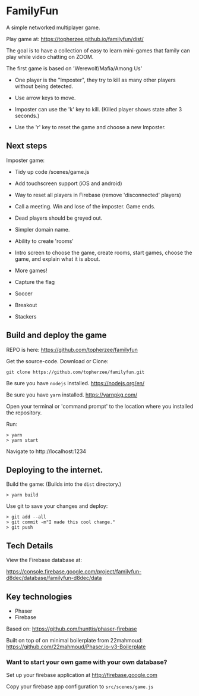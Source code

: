 # FamilyFun

A simple networked multiplayer game.

Play game at: https://topherzee.github.io/familyfun/dist/

The goal is to have a collection of easy to learn mini-games that family can play while video chatting on ZOOM.

The first game is based on 'Werewolf/Mafia/Among Us'
- One player is the "Imposter", they try to kill as many other players without being detected.

- Use arrow keys to move.
- Imposter can use the 'k' key to kill. (Killed player shows state after 3 seconds.)
- Use the 'r' key to reset the game and choose a new Imposter.


## Next steps
Imposter game:
- Tidy up code /scenes/game.js
- Add touchscreen support (iOS and android)
- Way to reset all players in Firebase (remove 'disconnected' players)
- Call a meeting. Win and lose of the imposter. Game ends.
- Dead players should be greyed out.

- Simpler domain name.
- Ability to create 'rooms'
- Intro screen to choose the game, create rooms, start games, choose the game, and explain what it is about.

- More games!
- Capture the flag
- Soccer 
- Breakout
- Stackers

## Build and deploy the game

REPO is here: https://github.com/topherzee/familyfun


Get the source-code. Download or Clone:
```
git clone https://github.com/topherzee/familyfun.git
```

Be sure you have `nodejs` installed. https://nodejs.org/en/

Be sure you have `yarn` installed. https://yarnpkg.com/

Open your terminal or 'command prompt' to the location where you installed the repository.

Run:
```
> yarn
> yarn start
```

Navigate to http://localhost:1234

## Deploying to the internet.

Build the game:
(Builds into the `dist` directory.)
```
> yarn build
```

Use git to save your changes and deploy:
```
> git add --all
> git commit -m"I made this cool change."
> git push
```

## Tech Details

View the Firebase database at:

https://console.firebase.google.com/project/familyfun-d8dec/database/familyfun-d8dec/data


## Key technologies
- Phaser
- Firebase

Based on:
https://github.com/hunttis/phaser-firebase

Built on top of on minimal boilerplate from 22mahmoud: https://github.com/22mahmoud/Phaser.io-v3-Boilerplate

### Want to start your own game with your own database?

Set up your firebase application at http://firebase.google.com

Copy your firebase app configuration to `src/scenes/game.js`


 
